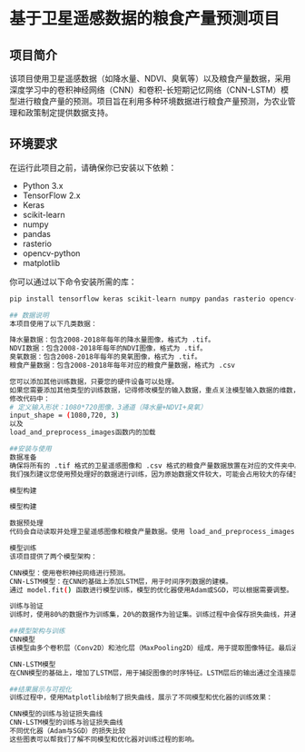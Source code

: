 # 基于卫星遥感数据的粮食产量预测项目

## 项目简介

该项目使用卫星遥感数据（如降水量、NDVI、臭氧等）以及粮食产量数据，采用深度学习中的卷积神经网络（CNN）和卷积-长短期记忆网络（CNN-LSTM）模型进行粮食产量的预测。项目旨在利用多种环境数据进行粮食产量预测，为农业管理和政策制定提供数据支持。

## 环境要求

在运行此项目之前，请确保你已安装以下依赖：

- Python 3.x
- TensorFlow 2.x
- Keras
- scikit-learn
- numpy
- pandas
- rasterio
- opencv-python
- matplotlib

你可以通过以下命令安装所需的库：

```bash
pip install tensorflow keras scikit-learn numpy pandas rasterio opencv-python matplotlib

## 数据说明
本项目使用了以下几类数据：

降水量数据：包含2008-2018年每年的降水量图像，格式为 .tif。
NDVI数据：包含2008-2018年每年的NDVI图像，格式为 .tif。
臭氧数据：包含2008-2018年每年的臭氧图像，格式为 .tif。
粮食产量数据：包含2008-2018年每年对应的粮食产量数据，格式为 .csv

您可以添加其他训练数据，只要您的硬件设备可以处理。
如果您需要添加其他类型的训练数据，记得修改模型的输入数据，重点关注模型输入数据的维数，否则程序运行可能出错
修改代码中：
# 定义输入形状：1080*720图像，3通道（降水量+NDVI+臭氧）
input_shape = (1080,720, 3)
以及
load_and_preprocess_images函数内的加载

##安装与使用
数据准备
确保将所有的 .tif 格式的卫星遥感图像和 .csv 格式的粮食产量数据放置在对应的文件夹中。您可以自行添加其他类型的训练数据，只要您的硬件设备可以处理。
我们强烈建议您使用预处理好的数据进行训练，因为原始数据文件较大，可能会占用较大的存储空间。您可以根据硬件条件对预处理过程进行灵活设置

模型构建

模型构建

数据预处理
代码会自动读取并处理卫星遥感图像和粮食产量数据。使用 load_and_preprocess_images 函数进行图像的预处理，包括图像归一化、大小调整等。

模型训练
该项目提供了两个模型架构：

CNN模型：使用卷积神经网络进行预测。
CNN-LSTM模型：在CNN的基础上添加LSTM层，用于时间序列数据的建模。
通过 model.fit() 函数进行模型训练，模型的优化器使用Adam或SGD，可以根据需要调整。

训练与验证
训练时，使用80%的数据作为训练集，20%的数据作为验证集。训练过程中会保存损失曲线，并通过Matplotlib进行可视化。

##模型架构与训练
CNN模型
该模型由多个卷积层（Conv2D）和池化层（MaxPooling2D）组成，用于提取图像特征。最后通过全连接层（Dense）输出预测结果。优化器使用Adam优化器，损失函数为均方误差（MSE）。

CNN-LSTM模型
在CNN模型的基础上，增加了LSTM层，用于捕捉图像的时序特征。LSTM层后的输出通过全连接层进行最终预测。优化器同样使用Adam优化器。

##结果展示与可视化
训练过程中，使用Matplotlib绘制了损失曲线，展示了不同模型和优化器的训练效果：

CNN模型的训练与验证损失曲线
CNN-LSTM模型的训练与验证损失曲线
不同优化器（Adam与SGD）的损失比较
这些图表可以帮我们了解不同模型和优化器对训练过程的影响。
